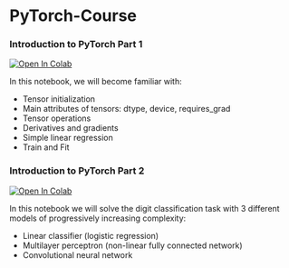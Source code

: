 # PyTorch-Course

### Introduction to PyTorch Part 1

<a href="https://colab.research.google.com/drive/1gmiCnxrC8mnkM4h4nbYLaDuy2rtZUE0k?usp=sharing" target="_parent"><img src="https://colab.research.google.com/assets/colab-badge.svg" alt="Open In Colab"/></a>

In this notebook, we will become familiar with:
* Tensor initialization
* Main attributes of tensors: dtype, device, requires_grad
* Tensor operations
* Derivatives and gradients
* Simple linear regression
* Train and Fit 

### Introduction to PyTorch Part 2
<a href="https://colab.research.google.com/drive/1ayx3x7yhCd-FVnN5lTfPNSpJorQbuR6k?usp=sharing" target="_parent"><img src="https://colab.research.google.com/assets/colab-badge.svg" alt="Open In Colab"/></a>



In this notebook we will solve the digit classification task with 3 different models of progressively increasing complexity:

* Linear classifier (logistic regression)
* Multilayer perceptron (non-linear fully connected network)
* Convolutional neural network
